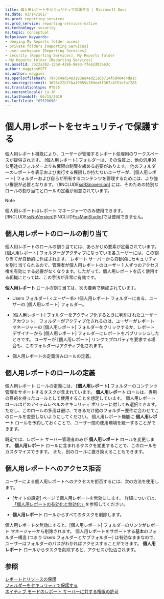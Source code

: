 ```yaml
---
title: 個人用レポートをセキュリティで保護する | Microsoft Docs
ms.date: 03/14/2017
ms.prod: reporting-services
ms.prod_service: reporting-services-native
ms.technology: security
ms.topic: conceptual
helpviewer_keywords:
- denying My Reports folder access
- private folders [Reporting Services]
- user workspace [Reporting Services]
- security [Reporting Services], My Reports folder
- My Reports folder [Reporting Services]
ms.assetid: 3b23a382-13b8-4196-9a93-7fe62d03a63c
author: maggiesMSFT
ms.author: maggies
ms.openlocfilehash: 7973c4ad5483193aa4ed2116b714f6d404c4da1c
ms.sourcegitcommit: 3026c22b7fba19059a769ea5f367c4f51efaf286
ms.translationtype: MTE75
ms.contentlocale: ja-JP
ms.lasthandoff: 06/15/2019
ms.locfileid: "65570698"
---
```

# <a name="secure-my-reports"></a>個人用レポートをセキュリティで保護する
  個人用レポート機能により、ユーザーが管理するレポート処理用のワークスペースが提供されます。 [個人用レポート] フォルダーは、その性質上、他の汎用的な用途のフォルダーよりも権限の制限を緩める必要があります。 他のフォルダーのレポートを表示および実行する権限しか持たないユーザーが、[個人用レポート] フォルダーおよび自らが所有するコンテンツを管理するためには、より強い権限が必要となります。 [!INCLUDE[ssRSnoversion](../../includes/ssrsnoversion-md.md)] には、そのための特別なロールの割り当てとロールの定義が用意されています。  
  
> [!NOTE]
>  個人用レポートはレポート マネージャーでのみ使用できます。 [!INCLUDE[ssNoVersion](../../includes/ssnoversion-md.md)][!INCLUDE[ssManStudio](../../includes/ssmanstudio-md.md)]では使用できません。  
  
## <a name="role-assignment-for-my-reports"></a>個人用レポートのロールの割り当て  
 個人用レポートのロールの割り当てには、あらかじめ要素が定義されています。[個人用レポート] フォルダーがアクティブになっている各ユーザーには、この割り当てが自動的に作成されます。 レポート サーバーから自動的にセキュリティを割り当てられるので、管理者が個人用レポートのユーザー 1 人ずつのアクセス権を有効にする必要がなくなります。したがって、個人用レポートを広く使用する組織にとっては、この手法が非常に有効です。  
  
 **個人用レポート** ロールの割り当ては、次の要素で構成されています。  
  
-   Users フォルダー\\ *\<ユーザー名>* \個人用レポート フォルダーにある、ユーザーの [個人用レポート] フォルダー。  
  
-   [個人用レポート] フォルダーをアクティブ化するときに判別されたユーザー アカウント。 フォルダーがアクティブ化されるのは、ユーザーがレポート マネージャーの [個人用レポート] フォルダーをクリックするか、レポート デザイナーから [個人用レポート] フォルダーにレポートをパブリッシュしたときです。 ユーザーが [個人用レポート] リンクでプロパティを要求する場合も、このフォルダーはアクティブ化されます。  
  
-   個人用レポートの定義済みロールの定義。  
  
## <a name="role-definition-for-my-reports"></a>個人用レポートのロールの定義  
 個人用レポート ロールの定義には、 **[個人用レポート]** フォルダーのコンテンツ管理をサポートするタスクが含まれています。 **個人用レポート** ロールは、専用の目的を持ったロールとして使用することを想定しています。 個人用レポート ロールはどのアイテムレベルのセキュリティ ポリシーに対しても選択できます。ただし、このロールの多用は避け、できるだけ他のフォルダー要件に合わせてこのロールを変更しないようにしてください。 個人用レポート機能に **個人用レポート** ロールを予約しておくことで、ユーザー間の使用環境を統一することができます。  
  
 既定では、レポート サーバー管理者のみが **個人用レポート** ロールを変更します。 **個人用レポート** ロールに含まれるタスクを変更することで、このロールをカスタマイズできます。 また、別のロールに置き換えることもできます。  
  
## <a name="denying-access-to-my-reports"></a>個人用レポートへのアクセス拒否  
 ユーザーによる個人用レポートへのアクセスを拒否するには、次の方法を使用します。  
  
-   [サイトの設定] ページで個人用レポートを無効にします。 詳細については、 [「個人用レポートの有効化と無効化」](../../reporting-services/report-server/enable-and-disable-my-reports.md)を参照してください。  
  
-   **個人用レポート** ロールからすべてのタスクを削除します。  
  
 個人用レポートを無効にすると、[個人用レポート] フォルダーのリンクがレポート マネージャーから削除されます。 個人用レポートをサポートする基本のフォルダー構造 (つまり Users フォルダーとサブフォルダー) は有効なままなので、ユーザーはフォルダーのパスがわかればアクセスすることができます。 **個人用レポート** ロールからタスクを削除すると、アクセスが拒否されます。  
  
## <a name="see-also"></a>参照  
 [レポートとリソースの保護](../../reporting-services/security/secure-reports-and-resources.md)   
 [フォルダーをセキュリティで保護する](../../reporting-services/security/secure-folders.md)   
 [ネイティブ モードのレポート サーバーに対する権限の許可](../../reporting-services/security/granting-permissions-on-a-native-mode-report-server.md)  
  
  
